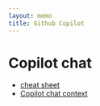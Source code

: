 ```yaml
---
layout: memo
title: Github Copilot
---
```


# Copilot chat
- [cheat sheet](https://docs.github.com/en/copilot/using-github-copilot/copilot-chat/github-copilot-chat-cheat-sheet)
- [Copilot chat context](https://learn.microsoft.com/en-us/visualstudio/ide/copilot-chat-context?view=vs-2022)
